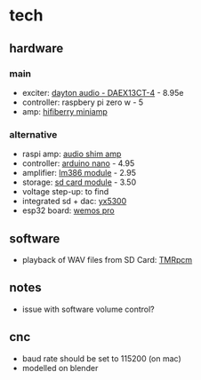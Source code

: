 # tech

## hardware

### main

- exciter: [dayton audio - DAEX13CT-4](https://www.daytonaudio.com/product/1172/daex13ct-4-coin-type-13mm-exciter-3w-4-ohm) - 8.95e
- controller: raspbery pi zero w - 5
- amp: [hifiberry miniamp](https://www.hifiberry.com/shop/boards/miniamp/)

### alternative

- raspi amp: [audio shim amp](https://thepihut.com/collections/raspberry-pi-audio-hats/products/audio-amp-shim-3w-mono-amp)
- controller: [arduino nano](https://www.ebay.de/itm/Nano-ATmega-328-Board-CH340-USB-Chip-Arduino-Kompatibel/252742123829) - 4.95
- amplifier: [lm386 module](https://www.ebay.de/itm/Nano-ATmega-328-Board-CH340-USB-Chip-Arduino-Kompatibel/252742123829) - 2.95
- storage: [sd card module](https://www.ebay.de/itm/Nano-ATmega-328-Board-CH340-USB-Chip-Arduino-Kompatibel/252742123829) - 3.50
- voltage step-up: to find
- integrated sd + dac: [yx5300](https://www.ebay.de/itm/YX5300-MP3-Musik-Player-Modul-Serial-UART-TTL-Module-Arduino-Raspberry-YX6300/253998552373?hash=item3b237e5535:g:0MMAAOSwWIJb-t2i)
- esp32 board: [wemos pro](https://docs.wemos.cc/en/latest/d32/d32_pro.html)

## software

- playback of WAV files from SD Card: [TMRpcm](https://github.com/TMRh20/TMRpcm)

## notes

- issue with software volume control?

## cnc

- baud rate should be set to 115200 (on mac)
- modelled on blender